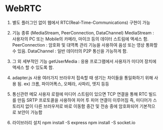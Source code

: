 # WebRTC

1. 별도 플러그인 없이 웹에서 RTC(Real-Time-Communications) 구현이 가능

2. 기능 종류 (MediaStream, PeerConnection, DataChannel)
   MediaStream : 사용자의 PC 또는 Mobile의 카메라, 마이크 등의 데이터 스트림에 액세스 함.
   PeerConnection : 암호화 및 대역폭 관리 기능을 사용하여 음성 또는 영상 통화할 수 있음.
   DataChannel : 일반 데이터의 P2P 통신을 가능하게 함.

3. 그 외 세부적인 기능
   getUserMedia :
   응용 프로그램에서 사용자가 미디어 장치에 액세스 할 수 있도록 함.

4. adapter.js 사용
   여러가지 브라우저 접속할 때 생기는 차이들을 통일화하기 위해 사용 됨.
   ex) 크롬, 파이어폭스, 오페라, 사파리, 엣지 등등

5. 통신관련 메모
   사용자 로컬에 미디어 스트림이 있으면 TCP 연결을 통해 RTC 빌드를 만듬
   SRTP 프로토콜을 사용하여 피어 투 피어 연결이 이루어짐
   즉, 미디어가 스토리지 없이 다른 브러우저로 바로 이동함
   중간 및 전송 중에 암호화되어 기본적으로 보안이 가능함

6. 라이브러리 설치
   npm install -S express
   npm install -S socket.io
